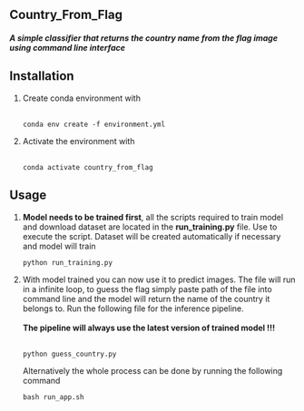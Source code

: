## Country_From_Flag

##### A simple classifier that returns the country name from the flag image using command line interface


## Installation
<ol>
<li>Create conda environment with <br><br>


    conda env create -f environment.yml

<li>Activate the environment with<br><br>

    conda activate country_from_flag
</li>
</ol>

## Usage
<ol>
<li> <b>Model needs to be trained first</b>, all the scripts required to train model and download dataset are located in the <b>run_training.py</b> file.
Use to execute the script. Dataset will be created automatically if necessary and model will train

    python run_training.py
</li>
<li>With model trained you can now use it to predict images.
The file will run in a infinite loop, to guess the flag simply paste path of the file into command line and the model will return the name of the country it belongs to. Run the following file for the inference pipeline.<br><br><b>The pipeline will always use the latest version of trained model !!!</b><br><br>

    python guess_country.py

Alternatively the whole process can be done by running the following command

    bash run_app.sh
</li>
</ol>
